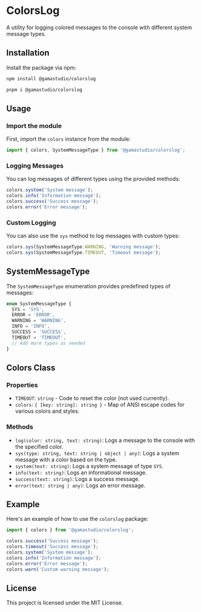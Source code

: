 # ColorsLog

A utility for logging colored messages to the console with different system message types.

## Installation

Install the package via npm:

```bash
npm install @gamastudio/colorslog
```

```bash
pnpm i @gamastudio/colorslog
```

## Usage

### Import the module

First, import the `colors` instance from the module:

```typescript
import { colors, SystemMessageType } from '@gamastudio/colorslog';
```

### Logging Messages

You can log messages of different types using the provided methods:

```typescript
colors.system('System message');
colors.info('Information message');
colors.success('Success message');
colors.error('Error message');
```

### Custom Logging

You can also use the `sys` method to log messages with custom types:

```typescript
colors.sys(SystemMessageType.WARNING, 'Warning message');
colors.sys(SystemMessageType.TIMEOUT, 'Timeout message');
```

## SystemMessageType

The `SystemMessageType` enumeration provides predefined types of messages:

```typescript
enum SystemMessageType {
  SYS = 'SYS',
  ERROR = 'ERROR',
  WARNING = 'WARNING',
  INFO = 'INFO',
  SUCCESS = 'SUCCESS',
  TIMEOUT = 'TIMEOUT',
  // Add more types as needed
}
```

## Colors Class

### Properties

- `TIMEOUT`: `string` - Code to reset the color (not used currently).
- `colors`: `{ [key: string]: string }` - Map of ANSI escape codes for various colors and styles.

### Methods

- `log(color: string, text: string)`: Logs a message to the console with the specified color.
- `sys(type: string, text: string | object | any)`: Logs a system message with a color based on the type.
- `system(text: string)`: Logs a system message of type `SYS`.
- `info(text: string)`: Logs an informational message.
- `success(text: string)`: Logs a success message.
- `error(text: string | any)`: Logs an error message.

## Example

Here's an example of how to use the `colorslog` package:

```typescript
import { colors } from '@gamastudio/colorslog';

colors.success('Success message');
colors.timeout('Success message');
colors.system('System message');
colors.info('Information message');
colors.error('Error message');
colors.warn('Custom warning message');
```

## License

This project is licensed under the MIT License.
